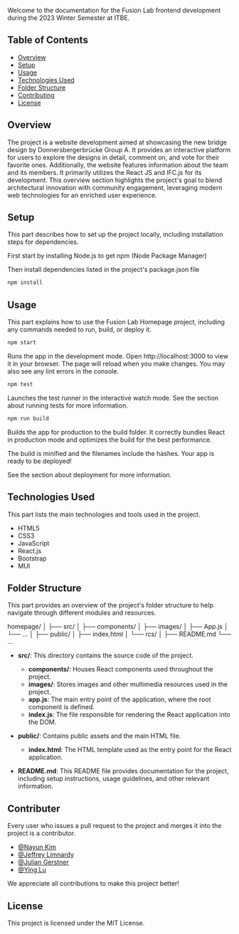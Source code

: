 

Welcome to the documentation for the Fusion Lab frontend development during the 2023 Winter Semester at ITBE.

## Table of Contents

- [Overview](#overview)
- [Setup](#setup)
- [Usage](#usage)
- [Technologies Used](#technologies-used)
- [Folder Structure](#folder-structure)
- [Contributing](#contributing)
- [License](#license)

## Overview

The project is a website development aimed at showcasing the new bridge design by Donnersbergerbrücke Group A. It provides an interactive platform for users to explore the designs in detail, comment on, and vote for their favorite ones. Additionally, the website features information about the team and its members. It primarily utilizes the React JS and IFC.js for its development. This overview section highlights the project's goal to blend architectural innovation with community engagement, leveraging modern web technologies for an enriched user experience.

## Setup

This part describes how to set up the project locally, including installation steps for dependencies.

First start by installing Node.js to get npm (Node Package Manager)

Then install dependencies listed in the project's package.json file

```bash
npm install
```

## Usage

This part explains how to use the Fusion Lab Homepage project, including any commands needed to run, build, or deploy it.

```bash
npm start
```
Runs the app in the development mode.
Open http://localhost:3000 to view it in your browser.
The page will reload when you make changes.
You may also see any lint errors in the console.

```bash
npm test
```
Launches the test runner in the interactive watch mode.
See the section about running tests for more information.

```bash
npm run build
```
Builds the app for production to the build folder.
It correctly bundles React in production mode and optimizes the build for the best performance.

The build is minified and the filenames include the hashes.
Your app is ready to be deployed!

See the section about deployment for more information.

## Technologies Used

This part lists the main technologies and tools used in the project.

- HTML5
- CSS3
- JavaScript
- React.js
- Bootstrap
- MUI

## Folder Structure

This part provides an overview of the project's folder structure to help navigate through different modules and resources.

homepage/
│
├── src/
│   ├── components/ 
│   ├── images/
│   ├── App.js
│   └── ...
│
├── public/
│   ├── index.html
│   └── rcs/
│
├── README.md
└── ...

- **src/**: This directory contains the source code of the project.
  - **components/**: Houses React components used throughout the project.
  - **images/**: Stores images and other multimedia resources used in the project.
  - **app.js**: The main entry point of the application, where the root component is defined.
  - **index.js**: The file responsible for rendering the React application into the DOM.
  
- **public/**: Contains public assets and the main HTML file.
  - **index.html**: The HTML template used as the entry point for the React application.
  
- **README.md**: This README file provides documentation for the project, including setup instructions, usage guidelines, and other relevant information.


## Contributer

Every user who issues a pull request to the project and merges it into the project is a contributor.
- [@Nayun Kim](https://github.com/narchitect)
- [@Jeffrey Limnardy](https://github.com/jeffreylimnardy)
- [@Julian Gerstner](https://github.com/JulianLeQuack)
- [@Ying Lu](https://github.com/charlotte54071)

We appreciate all contributions to make this project better!

## License

This project is licensed under the MIT License.

